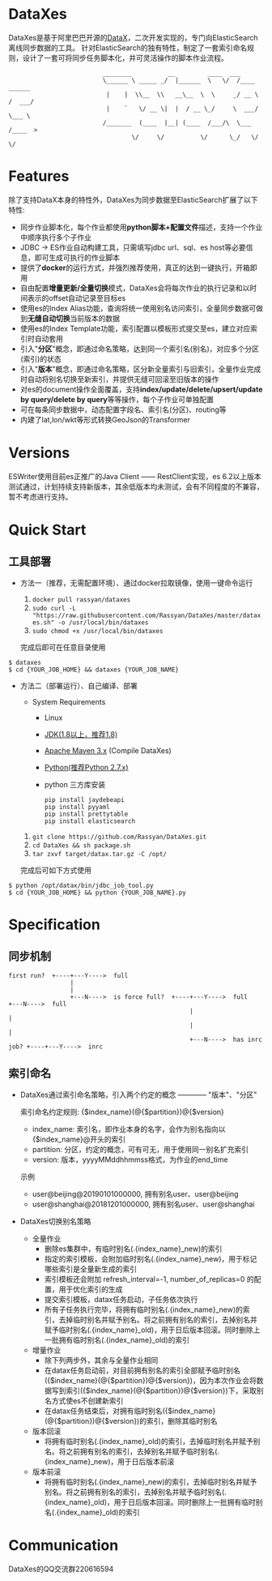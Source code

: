 # DataXes
DataXes是基于阿里巴巴开源的[DataX](https://github.com/alibaba/DataX)，二次开发实现的，专门向ElasticSearch离线同步数据的工具。
针对ElasticSearch的独有特性，制定了一套索引命名规则，设计了一套可将同步任务脚本化，并可灵活操作的脚本作业流程。
```
                          ________          __         ____  ___             
                          \______ \ _____ _/  |______  \   \/  /____   ______
                           |    |  \\__  \\   __\__  \  \     _/ __ \ /  ___/
                           |    `   \/ __ \|  |  / __ \_/     \  ___/ \___ \ 
                          /_______  (____  |__| (____  /___/\  \___  /____  >
                                  \/     \/          \/      \_/   \/     \/ 
```

# Features
除了支持DataX本身的特性外，DataXes为同步数据至ElasticSearch扩展了以下特性:

  - 同步作业脚本化，每个作业都使用**python脚本+配置文件**描述，支持一个作业中顺序执行多个子作业
  - JDBC -> ES作业自动构建工具，只需填写jdbc url、sql、es host等必要信息，即可生成可执行的作业脚本
  - 提供了**docker**的运行方式，并强烈推荐使用，真正的达到一键执行，开箱即用
  - 自由配置**增量更新/全量切换**模式，DataXes会将每次作业的执行记录和以时间表示的offset自动记录至目标es
  - 使用es的Index Alias功能，查询将统一使用别名访问索引，全量同步数据可做到**无缝自动切换**当前版本的数据
  - 使用es的Index Template功能，索引配置以模板形式提交至es，建立对应索引时自动套用
  - 引入"**分区**"概念，即通过命名策略，达到同一个索引名(别名)，对应多个分区(索引)的状态
  - 引入"**版本**"概念，即通过命名策略，区分新全量索引与旧索引，全量作业完成时自动将别名切换至新索引，并提供无缝可回滚至旧版本的操作
  - 对es的document操作全面覆盖，支持**index/update/delete/upsert/update by query/delete by query**等等操作，每个子作业可单独配置
  - 可在每条同步数据中，动态配置字段名、索引名(分区)、routing等
  - 内建了lat,lon/wkt等形式转换GeoJson的Transformer
  
# Versions
ESWriter使用目前es正推广的Java Client —— RestClient实现，es 6.2以上版本测试通过，计划持续支持新版本，其余低版本均未测试，会有不同程度的不兼容，暂不考虑进行支持。

# Quick Start

## 工具部署

  * 方法一（推荐，无需配置环境）、通过docker拉取镜像，使用一键命令运行
    1. `docker pull rassyan/dataxes`
    2. `sudo curl -L "https://raw.githubusercontent.com/Rassyan/DataXes/master/dataxes.sh" -o /usr/local/bin/dataxes` 
    3. `sudo chmod +x /usr/local/bin/dataxes` 
    
    完成后即可在任意目录使用
    
   ``` shell
   $ dataxes
   $ cd {YOUR_JOB_HOME} && dataxes {YOUR_JOB_NAME}
   ```

  * 方法二（部署运行）、自己编译、部署
    * System Requirements
        - Linux
        - [JDK(1.8以上，推荐1.8)](http://www.oracle.com/technetwork/cn/java/javase/downloads/index.html)
        - [Apache Maven 3.x](https://maven.apache.org/download.cgi) (Compile DataXes) 
        - [Python(推荐Python 2.7.x)](https://www.python.org/downloads/)
        - python 三方库安装
        
          ``` shell
          pip install jaydebeapi
          pip install pyyaml
          pip install prettytable
          pip install elasticsearch
          ```
    
    1. `git clone https://github.com/Rassyan/DataXes.git`
    2. `cd DataXes && sh package.sh`
    3. `tar zxvf target/datax.tar.gz -C /opt/`
    
    完成后可如下方式使用
    
   ``` shell
   $ python /opt/datax/bin/jdbc_job_tool.py
   $ cd {YOUR_JOB_HOME} && python {YOUR_JOB_NAME}.py
   ```

# Specification
  
## 同步机制
```
first run?  +----+---Y---->  full
                 |
                 |
                 +---N---->  is force full?  +----+---Y---->  full               +---N---->  full
                                                  |                              |
                                                  |                              |
                                                  +---N---->  has inrc job? +----+---Y---->  inrc
```

## 索引命名
  * DataXes通过索引命名策略，引入两个约定的概念 ———— "版本"、"分区"
    
    索引命名约定规则: {$index_name}(@{$partition})@{$version}
    - index_name: 索引名，即作业本身的名字，会作为别名指向以{$index_name}@开头的索引
    - partition: 分区，约定的概念，可有可无，用于使用同一别名扩充索引
    - version: 版本，yyyyMMddhhmmss格式，为作业的end_time
    
    示例
    - user@beijing@20190101000000, 拥有别名user、user@beijing
    - user@shanghai@20181201000000, 拥有别名user、user@shanghai
    
  * DataXes切换别名策略
    - 全量作业
      - 删除es集群中，有临时别名(.{index_name}_new)的索引
      - 指定的索引模板，会附加临时别名(.{index_name}_new)，用于标记哪些索引是全量新生成的索引
      - 索引模板还会附加 refresh_interval=-1, number_of_replicas=0 的配置，用于优化索引的生成
      - 提交索引模板，datax任务启动，子任务依次执行
      - 所有子任务执行完毕，将拥有临时别名(.{index_name}_new)的索引，去掉临时别名并赋予别名。将之前拥有别名的索引，去掉别名并赋予临时别名(.{index_name}_old)，用于日后版本回滚。同时删除上一批拥有临时别名(.{index_name}_old)的索引
    - 增量作业
      - 除下列两步外，其余与全量作业相同
      - 在datax任务启动前，对目前拥有别名的索引全部赋予临时别名({$index_name}(@{$partition})@{$version})，因为本次作业会将数据写到索引({$index_name}(@{$partition})@{$version})下，采取别名方式使es不创建新索引
      - 在datax任务结束后，对拥有临时别名({$index_name}(@{$partition})@{$version})的索引，删除其临时别名
    - 版本回滚
      - 将拥有临时别名(.{index_name}_old)的索引，去掉临时别名并赋予别名。将之前拥有别名的索引，去掉别名并赋予临时别名(.{index_name}_new)，用于日后版本前滚
    - 版本前滚
      - 将拥有临时别名(.{index_name}_new)的索引，去掉临时别名并赋予别名。将之前拥有别名的索引，去掉别名并赋予临时别名(.{index_name}_old)，用于日后版本回滚。同时删除上一批拥有临时别名(.{index_name}_old)的索引

# Communication
DataXes的QQ交流群220616594